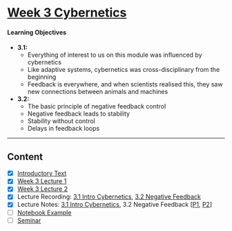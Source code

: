 # [Week 3 Cybernetics](https://canvas.sussex.ac.uk/courses/31028/pages/week-3-cybernetics-and-negative-feedback-2?module_item_id=1496358)
#### Learning Objectives
- **3.1:**
  - Everything of interest to us on this module was influenced by cybernetics
  - Like adaptive systems, cybernetics was cross-disciplinary from the beginning
  - Feedback is everywhere, and when scientists realised this, they saw new connections between animals and machines
- **3.2:**
  - The basic principle of negative feedback control
  - Negative feedback leads to stability
  - Stability without control
  - Delays in feedback loops

---

## Content
- [x] [Introductory Text](https://canvas.sussex.ac.uk/courses/31028/pages/week-3-cybernetics-and-negative-feedback-2?module_item_id=1496358)
- [x] [Week 3 Lecture 1](https://canvas.sussex.ac.uk/courses/31028/files/5577312?module_item_id=1496212)
- [x] [Week 3 Lecture 2](https://canvas.sussex.ac.uk/courses/31028/files/5577311?module_item_id=1496211)
- [x] Lecture Recording: [3.1 Intro Cybernetics](https://sussex.cloud.panopto.eu/Panopto/Pages/Viewer.aspx?id=6494b641-a509-498a-bc88-b28900e9d23b), [3.2 Negative Feedback](https://sussex.cloud.panopto.eu/Panopto/Pages/Viewer.aspx?id=9d2f76d4-1df4-4af5-b13f-b28200e67e60)
- [x] Lecture Notes: [3.1 Intro Cybernetics](https://github.com/LukeBirkett/study-planner/blob/main/825G5_Adaptive_Systems/week_3/AS_W3_IntroCyber.pdf), 3.2 Negative Feedback [[P1](https://github.com/LukeBirkett/study-planner/blob/main/825G5_Adaptive_Systems/week_3/AS_W3_P1.pdf), [P2](https://github.com/LukeBirkett/study-planner/blob/main/825G5_Adaptive_Systems/week_3/AS_W3_NegFeed_P2.pdf)]
- [ ] [Notebook Example](https://github.com/LukeBirkett/study-planner/tree/main/825G5_Adaptive_Systems/week_3/negative_feedback_example_v2)
- [ ] [Seminar](https://canvas.sussex.ac.uk/courses/31028/pages/week-3-seminar?module_item_id=1496359)
